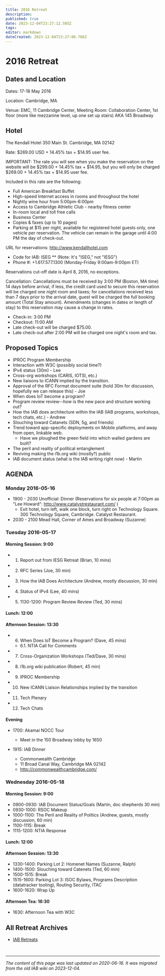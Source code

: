 ```yaml
---
title: 2016 Retreat
description: 
published: true
date: 2023-12-04T23:27:12.585Z
tags: 
editor: markdown
dateCreated: 2023-12-04T23:27:06.766Z
---
```


# 2016 Retreat
## Dates and Location 

Dates: 17-18 May 2016

Location: Cambridge, MA

Venue: EMC, 11 Cambridge Center, Meeting Room: Collaboration Center, 1st floor (more like mezzanine level, up one set up stairs) AKA 145 Broadway

## Hotel 

The Kendall Hotel
350 Main St. 
Cambridge, MA 02142

Rate: $269.00 USD + 14.45% tax + $14.95 user fee. 

IMPORTANT: The rate you will see when you make the reservation on the website will be $299.00 + 14.45% tax + $14.95, but you will only be charged $269.00 + 14.45% tax + $14.95 user fee. 

Included in this rate are the following:

* Full American Breakfast Buffet
* High-speed Internet access in rooms and throughout the hotel
* Nightly wine hour from 5:00pm-6:00pm
* Access to Cambridge Athletic Club - nearby fitness center
* In-room local and toll free calls
* Business Center
* Copies & faxes (up to 10 pages)
* Parking at $15 per night, available for registered hotel guests only, one vehicle per reservation. The vehicle can remain in the garage until 4:00 PM the day of check-out.


URL for reservations: http://www.kendallhotel.com
* Code for IAB: ISEG
** (Note: It's "ISEG," not "IESG")
* Phone #: +1.617.577.1300 (Monday-Friday 9:00am-9:00pm ET)

Reservations cut-off date is April 8, 2016, no exceptions.

Cancellation: Cancellations must be received by 3:00 PM (Boston, MA time) 14 days before arrival, if less, the credit card used to secure this reservation will be charged one night room and taxes; for cancellations received less than 7 days prior to the arrival date, guest will be charged the full booking amount (Total Stay amount). Amendments (changes in dates or length of stay) to this reservation may cause a change in rates.

* Check-in: 3:00 PM
* Checkout: 11:00 AM
* Late check-out will be charged $75.00.
* Late check-out after 2:00 PM will be charged one night's room and tax.

## Proposed Topics 

* IPROC Program Membership
* Interaction with W3C (possibly social time?)
* IPv4 status (30m) - Lee
* Cross-org workshops (CARIS, IOTSI, etc.)
* New liaisons to ICANN implied by the transition.
* Approval of the RFC Format document suite (hold 30m for discussion, hopefully we can release this) - Joe
* When does IoT become a program?
* Program review review--how is the new pace and structure working out?
* How the IAB does architecture within the IAB (IAB programs, workshops, tech chats, etc.) - Andrew
* Slouching toward Catanets (SDN, 5g, and friends)
* Trend toward app-specific deployments on Mobile platforms, and away from open, linkable web.
  * Have we ploughed the green field into which walled gardens are built?
* The peril and reality of political entanglement
* Reviving making the i1b.org wiki (mostly?) public
* IAB document status (what is the IAB writing right now) - Martin

## AGENDA  

### Monday 2016-05-16
* 1900 - 2030 Unofficial: Dinner (Reservations for six people at 7:00pm as "Lee Howard": http://www.catalystrestaurant.com/ )
  * Exit hotel, turn left, walk one block, turn right on Technology Square.  300 Technology Square, Cambridge. Catalyst Restaurant.
* 2030 - 2100 Mead Hall, Corner of Ames and Broadway (Suzanne)

### Tuesday 2016-05-17  

#### Morning Session: 9:00

* 1. Report out from IESG Retreat (Brian, 10 mins)
* 2. <nowiki>RFC</nowiki> Series (Joe, 30 min)
* 3. How the IAB Does Architecture (Andrew, mostly discussion, 30 min)
* 4. Status of IPv4 (Lee, 40 mins)
* 5. 1130-1200: Program Review Review (Ted, 30 mins)

#### Lunch: 12:00  

####  Afternoon Session: 13:30  

* 6. When Does IoT Become a Program? (Dave, 45 mins)
  * 6.1. NTIA Call for Comments 
* 7. Cross-Organization Workshops (Ted/Dave, 30 mins)
* 8. i1b.org wiki publication (Robert, 45 min)
* 9. IPROC Membership
* 10. New ICANN Liaison Relationships implied by the transition
* 11. Tech Plenary
* 12. Tech Chats

#### Evening

* 1700: Akamai NOCC Tour 
  * Meet in the 150 Broadway lobby by 1650

* 1915: IAB Dinner 
  * Commonwealth Cambridge
  * 11 Broad Canal Way, Cambridge MA 02142
  * http://commonwealthcambridge.com/

### Wednesday 2016-05-18

####  Morning Session: 9:00

* 0900-0930: IAB Document Status/Goals (Martin, doc shepherds 30 min)
* 0930-1000: RSOC Makeup
* 1000-1100: The Peril and Reality of Politics (Andrew, guests, mostly discussion, 60 min)
* 1100-1115: Break 
* 1115-1200: NTIA Response

#### Lunch: 12:00 

####  Afternoon Session: 13:30 

* 1330-1400: Parking Lot 2: Homenet Names (Suzanne, Ralph)
* 1400-1500: Slouching toward Catenets (Ted, 60 min)
* 1500-1515: Break
* 1515-1600: Parking Lot 3: ISOC Bylaws, Programs Description (datatracker tooling), Routing Security, ITAC
* 1600-1620: Wrap Up

#### Afternoon Tea: 16:30 

* 1630: Afternoon Tea with W3C
## All Retreat Archives 

* [IAB Retreats](/group/iab/IAB_Retreats)

&nbsp;
&nbsp;
&nbsp;

---

*The content of this page was last updated on 2020-06-16. It was migrated from the old IAB wiki on 2023-12-04.*

